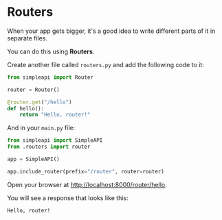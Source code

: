 # Routers

When your app gets bigger, it's a good idea to write different parts of it in separate files.

You can do this using **Routers**.

Create another file called `routers.py` and add the following code to it:

```python
from simpleapi import Router

router = Router()

@router.get("/hello")
def hello():
    return "Hello, router!"
```

And in your `main.py` file:

```python
from simpleapi import SimpleAPI
from .routers import router

app = SimpleAPI()

app.include_router(prefix="/router", router=router)
```

Open your browser at [http://localhost:8000/router/hello](http://localhost:8000/router/hello).

You will see a response that looks like this:

`Hello, router!`

